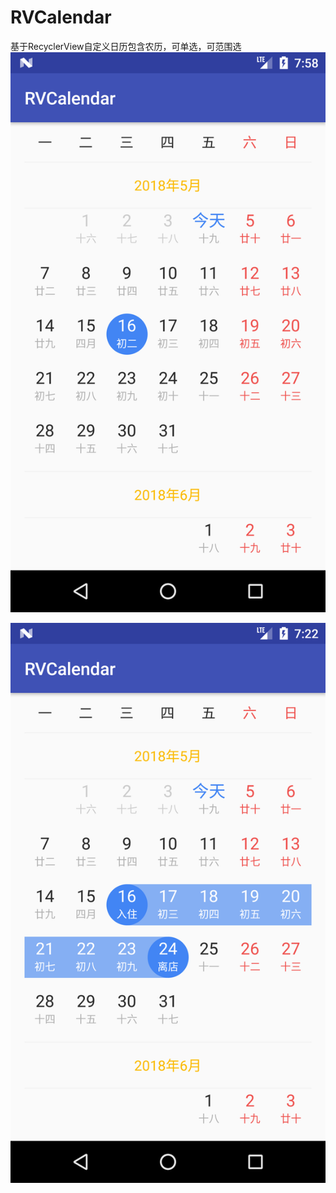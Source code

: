 # RVCalendar
基于RecyclerView自定义日历包含农历，可单选，可范围选
![image](http://github.com/Mitaxing/RVCalendar/raw/master/images/Screenshot_1525420734.png)

![image](http://github.com/Mitaxing/RVCalendar/raw/master/images/Screenshot_1525418573.png)
